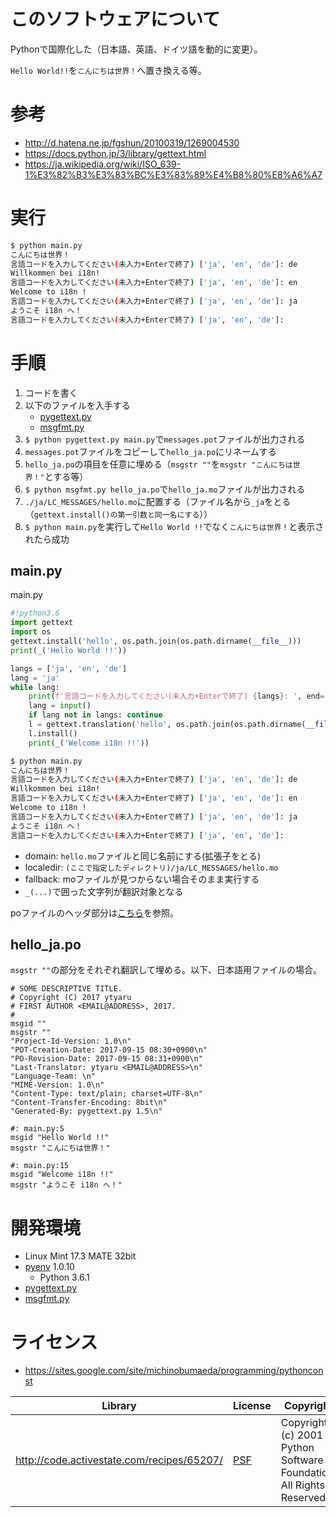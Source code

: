 ﻿# このソフトウェアについて

Pythonで国際化した（日本語、英語、ドイツ語を動的に変更）。

`Hello World!!`を`こんにちは世界！`へ置き換える等。

# 参考

* http://d.hatena.ne.jp/fgshun/20100319/1269004530
* https://docs.python.jp/3/library/gettext.html
* https://ja.wikipedia.org/wiki/ISO_639-1%E3%82%B3%E3%83%BC%E3%83%89%E4%B8%80%E8%A6%A7

# 実行

```sh
$ python main.py 
こんにちは世界！
言語コードを入力してください(未入力+Enterで終了) ['ja', 'en', 'de']: de
Willkommen bei i18n!
言語コードを入力してください(未入力+Enterで終了) ['ja', 'en', 'de']: en  
Welcome to i18n !
言語コードを入力してください(未入力+Enterで終了) ['ja', 'en', 'de']: ja
ようこそ i18n へ！
言語コードを入力してください(未入力+Enterで終了) ['ja', 'en', 'de']: 
```

# 手順

1. コードを書く
1. 以下のファイルを入手する
    * [pygettext.py](https://github.com/python/cpython/blob/6f0eb93183519024cb360162bdd81b9faec97ba6/Tools/i18n/pygettext.py)
    * [msgfmt.py](https://github.com/python/cpython/blob/6f0eb93183519024cb360162bdd81b9faec97ba6/Tools/i18n/msgfmt.py)
1. `$ python pygettext.py main.py`で`messages.pot`ファイルが出力される
1. `messages.pot`ファイルをコピーして`hello_ja.po`にリネームする
1. `hello_ja.po`の項目を任意に埋める（`msgstr ""`を`msgstr "こんにちは世界！"`とする等）
1. `$ python msgfmt.py hello_ja.po`で`hello_ja.mo`ファイルが出力される
1. `./ja/LC_MESSAGES/hello.mo`に配置する（ファイル名から`_ja`をとる（`gettext.install()の第一引数と同一名にする`））
1. `$ python main.py`を実行して`Hello World !!`でなく`こんにちは世界！`と表示されたら成功

## main.py

main.py
```python
#!python3.6
import gettext
import os
gettext.install('hello', os.path.join(os.path.dirname(__file__)))
print(_('Hello World !!'))

langs = ['ja', 'en', 'de']
lang = 'ja'
while lang:
    print(f'言語コードを入力してください(未入力+Enterで終了) {langs}: ', end='')
    lang = input()
    if lang not in langs: continue
    l = gettext.translation('hello', os.path.join(os.path.dirname(__file__)), languages=[lang])
    l.install()
    print(_('Welcome i18n !!'))
```
```sh
$ python main.py 
こんにちは世界！
言語コードを入力してください(未入力+Enterで終了) ['ja', 'en', 'de']: de
Willkommen bei i18n!
言語コードを入力してください(未入力+Enterで終了) ['ja', 'en', 'de']: en  
Welcome to i18n !
言語コードを入力してください(未入力+Enterで終了) ['ja', 'en', 'de']: ja
ようこそ i18n へ！
言語コードを入力してください(未入力+Enterで終了) ['ja', 'en', 'de']: 
```

* domain: `hello.mo`ファイルと同じ名前にする(拡張子をとる)
* localedir: `(ここで指定したディレクトリ)/ja/LC_MESSAGES/hello.mo`
* fallback: moファイルが見つからない場合そのまま実行する
* `_(...)`で囲った文字列が翻訳対象となる

poファイルのヘッダ部分は[こちら](http://www.gnu.org/software/gettext/manual/gettext.html#Header-Entry)を参照。

## hello_ja.po

`msgstr ""`の部分をそれぞれ翻訳して埋める。以下、日本語用ファイルの場合。

```
# SOME DESCRIPTIVE TITLE.
# Copyright (C) 2017 ytyaru
# FIRST AUTHOR <EMAIL@ADDRESS>, 2017.
#
msgid ""
msgstr ""
"Project-Id-Version: 1.0\n"
"POT-Creation-Date: 2017-09-15 08:30+0900\n"
"PO-Revision-Date: 2017-09-15 08:31+0900\n"
"Last-Translator: ytyaru <EMAIL@ADDRESS>\n"
"Language-Team: \n"
"MIME-Version: 1.0\n"
"Content-Type: text/plain; charset=UTF-8\n"
"Content-Transfer-Encoding: 8bit\n"
"Generated-By: pygettext.py 1.5\n"

#: main.py:5
msgid "Hello World !!"
msgstr "こんにちは世界！"

#: main.py:15
msgid "Welcome i18n !!"
msgstr "ようこそ i18n へ！"
```

# 開発環境

* Linux Mint 17.3 MATE 32bit
* [pyenv](https://github.com/pylangstudy/201705/blob/master/27/Python%E5%AD%A6%E7%BF%92%E7%92%B0%E5%A2%83%E3%82%92%E7%94%A8%E6%84%8F%E3%81%99%E3%82%8B.md) 1.0.10
    * Python 3.6.1
* [pygettext.py](https://github.com/python/cpython/blob/6f0eb93183519024cb360162bdd81b9faec97ba6/Tools/i18n/pygettext.py)
* [msgfmt.py](https://github.com/python/cpython/blob/6f0eb93183519024cb360162bdd81b9faec97ba6/Tools/i18n/msgfmt.py)

# ライセンス

* https://sites.google.com/site/michinobumaeda/programming/pythonconst

Library|License|Copyright
-------|-------|---------
http://code.activestate.com/recipes/65207/|[PSF](https://ja.osdn.net/projects/opensource/wiki/licenses%2FPython_Software_Foundation_License)|Copyright (c) 2001 Python Software Foundation; All Rights Reserved
